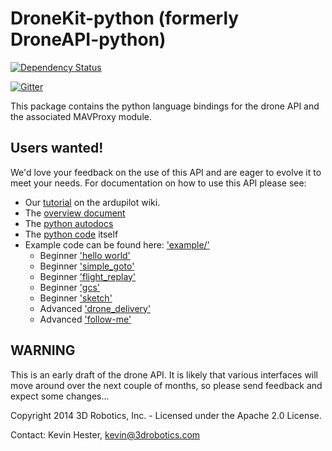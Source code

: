# DroneKit-python (formerly DroneAPI-python)

[![Dependency Status](https://www.codeship.io/projects/869efe80-ae1a-0131-b6a4-527e64ff213a/status)](https://www.codeship.io/projects/19685)

[![Gitter](https://badges.gitter.im/Join%20Chat.svg)](https://gitter.im/diydrones/droneapi-python?utm_source=badge&utm_medium=badge&utm_campaign=pr-badge&utm_content=badge)

This package contains the python language bindings for the drone API and the associated MAVProxy module.

## Users wanted!

We'd love your feedback on the use of this API and are eager to evolve it to meet your needs.  For documentation on how to use this
API please see:
* Our [tutorial](http://dev.ardupilot.com/wiki/droneapi-tutorial/) on the ardupilot wiki.
* The [overview document](https://docs.google.com/document/d/1ihKneLwA4hXmKS1W2pbG9lty_EAwbmy0giusUwQ8dto)
* The [python autodocs](http://diydrones.github.io/droneapi-python/)
* The [python code](droneapi/lib/__init__.py) itself
* Example code can be found here: ['example/'](example/)
    * Beginner ['hello world'](example/small_demo/small_demo.py)
    * Beginner ['simple_goto'](example/simple_goto/simple_goto.py)
    * Beginner ['flight_replay'](example/flight_replay/flight_replay.py)
    * Beginner ['gcs'](example/gcs/microgcs.py)
    * Beginner ['sketch'](example/sketch/client_sketch.py)
    * Advanced ['drone_delivery'](example/drone_delivery/)
    * Advanced ['follow-me'](example/follow_me/)

## WARNING

This is an early draft of the drone API.  It is likely that various interfaces will move around over the next couple of months, so
please send feedback and expect some changes...

Copyright 2014 3D Robotics, Inc. - Licensed under the Apache 2.0 License.

Contact: Kevin Hester, [kevin@3drobotics.com](mailto:kevin@3drobotics.com)
